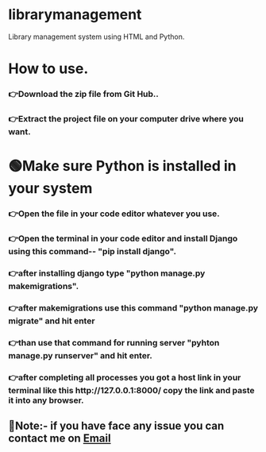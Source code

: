 # librarymanagement
 
Library management system using HTML and Python.
# How to use. 
<h3>👉Download the zip file from Git Hub..</h3>
<h3>👉Extract the project file on your computer drive where you want.</h3>
<h1> 🟢Make sure Python is installed in your system  </h1>
<h3>👉Open the file in your code editor whatever you use.</h3>
<h3>👉Open the terminal in your code editor and install Django using this command-- "pip install django".</h3>
<h3>👉after installing django type "python manage.py makemigrations".</h3>
<h3>👉after makemigrations use this command "python manage.py migrate" and hit enter</h3>
<h3>👉than use that command for running server "pyhton manage.py runserver" and hit enter.</h3>
<h3>👉after completing all processes you got a host link in your terminal like this http://127.0.0.1:8000/ copy the link and paste it into any browser.</h3>
<h2>
 
🔴Note:- if you have face any issue you can contact me on [Email](mailto:hrishabhsingh1n@gmail.com)
</h2>
